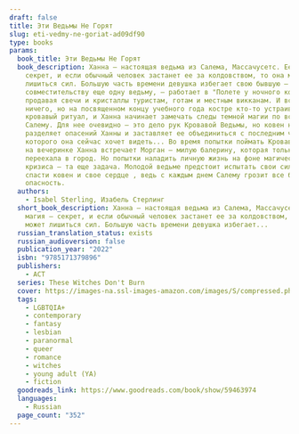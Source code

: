 ```yaml
---
draft: false
title: Эти Ведьмы Не Горят
slug: eti-vedmy-ne-goriat-ad09df90
type: books
params:
  book_title: Эти Ведьмы Не Горят
  book_description: Ханна — настоящая ведьма из Салема, Массачусетс. Ее магия —
    секрет, и если обычный человек застанет ее за колдовством, то она может
    лишиться сил. Большую часть времени девушка избегает свою бывшую — и по
    совместительству еще одну ведьму, — работает в "Полете у ночного котла",
    продавая свечи и кристаллы туристам, готам и местным викканам. И все бы
    ничего, но на посвященном концу учебного года костре кто-то устраивает
    кровавый ритуал, и Ханна начинает замечать следы темной магии по всему
    Салему. Для нее очевидно — это дело рук Кровавой Ведьмы, но ковен не
    разделяет опасений Ханны и заставляет ее объединиться с последним человеком,
    которого она сейчас хочет видеть... Во время попытки поймать Кровавую Ведьму
    на вечеринке Ханна встречает Морган — милую балерину, которая только недавно
    переехала в город. Но попытки наладить личную жизнь на фоне магического
    кризиса — та еще задача. Молодой ведьме предстоит испытать свои силы, чтобы
    спасти ковен и свое сердце , ведь с каждым днем Салему грозит все большая
    опасность.
  authors:
    - Isabel Sterling, Изабель Стерлинг
  short_book_description: Ханна — настоящая ведьма из Салема, Массачусетс. Ее
    магия — секрет, и если обычный человек застанет ее за колдовством, то она
    может лишиться сил. Большую часть времени девушка избегает...
  russian_translation_status: exists
  russian_audioversion: false
  publication_year: "2022"
  isbn: "9785171379896"
  publishers:
    - АСТ
  series: These Witches Don't Burn
  cover: https://images-na.ssl-images-amazon.com/images/S/compressed.photo.goodreads.com/books/1637231775i/59463974.jpg
  tags:
    - LGBTQIA+
    - contemporary
    - fantasy
    - lesbian
    - paranormal
    - queer
    - romance
    - witches
    - young adult (YA)
    - fiction
  goodreads_link: https://www.goodreads.com/book/show/59463974
  languages:
    - Russian
  page_count: "352"
---
```


